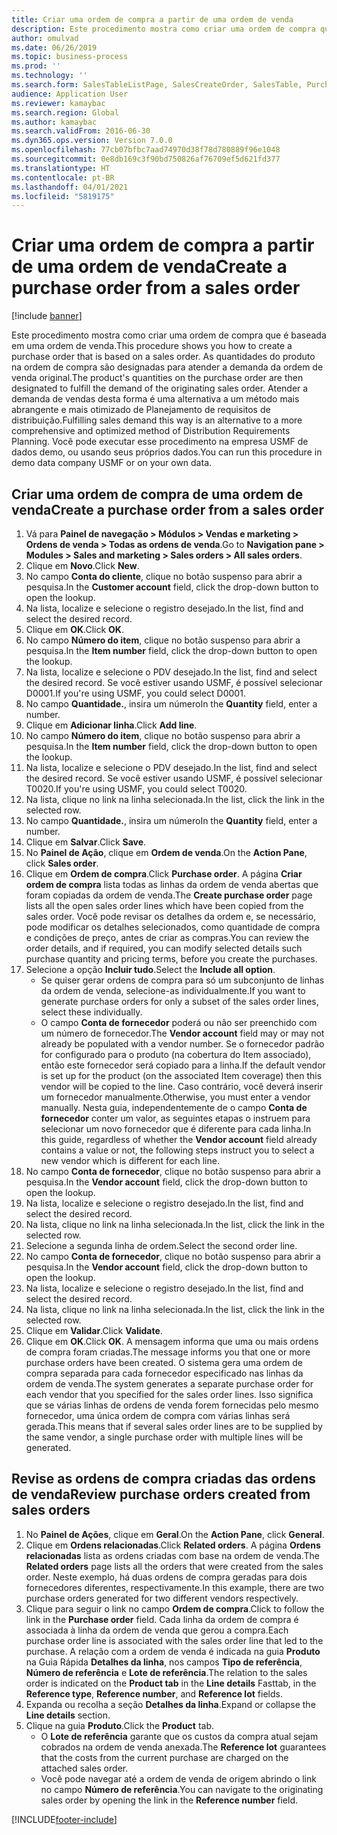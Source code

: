 ```yaml
---
title: Criar uma ordem de compra a partir de uma ordem de venda
description: Este procedimento mostra como criar uma ordem de compra que é baseada em uma ordem de venda.
author: omulvad
ms.date: 06/26/2019
ms.topic: business-process
ms.prod: ''
ms.technology: ''
ms.search.form: SalesTableListPage, SalesCreateOrder, SalesTable, PurchCreateFromSalesOrder, VendAccountItemLookup, SalesTableReferences, PurchTable, PurchTablePart
audience: Application User
ms.reviewer: kamaybac
ms.search.region: Global
ms.author: kamaybac
ms.search.validFrom: 2016-06-30
ms.dyn365.ops.version: Version 7.0.0
ms.openlocfilehash: 77cb07bfbc7aad74970d38f78d780889f96e1048
ms.sourcegitcommit: 0e8db169c3f90bd750826af76709ef5d621fd377
ms.translationtype: HT
ms.contentlocale: pt-BR
ms.lasthandoff: 04/01/2021
ms.locfileid: "5819175"
---
```

# <a name="create-a-purchase-order-from-a-sales-order"></a><span data-ttu-id="2fcee-103">Criar uma ordem de compra a partir de uma ordem de venda</span><span class="sxs-lookup"><span data-stu-id="2fcee-103">Create a purchase order from a sales order</span></span>

[!include [banner](../../includes/banner.md)]

<span data-ttu-id="2fcee-104">Este procedimento mostra como criar uma ordem de compra que é baseada em uma ordem de venda.</span><span class="sxs-lookup"><span data-stu-id="2fcee-104">This procedure shows you how to create a purchase order that is based on a sales order.</span></span> <span data-ttu-id="2fcee-105">As quantidades do produto na ordem de compra são designadas para atender a demanda da ordem de venda original.</span><span class="sxs-lookup"><span data-stu-id="2fcee-105">The product's quantities on the purchase order are then designated to fulfill the demand of the originating sales order.</span></span> <span data-ttu-id="2fcee-106">Atender a demanda de vendas desta forma é uma alternativa a um método mais abrangente e mais otimizado de Planejamento de requisitos de distribuição.</span><span class="sxs-lookup"><span data-stu-id="2fcee-106">Fulfilling sales demand this way is an alternative to a more comprehensive and optimized method of Distribution Requirements Planning.</span></span> <span data-ttu-id="2fcee-107">Você pode executar esse procedimento na empresa USMF de dados demo, ou usando seus próprios dados.</span><span class="sxs-lookup"><span data-stu-id="2fcee-107">You can run this procedure in demo data company USMF or on your own data.</span></span>


## <a name="create-a-purchase-order-from-a-sales-order"></a><span data-ttu-id="2fcee-108">Criar uma ordem de compra de uma ordem de venda</span><span class="sxs-lookup"><span data-stu-id="2fcee-108">Create a purchase order from a sales order</span></span>
1. <span data-ttu-id="2fcee-109">Vá para **Painel de navegação > Módulos > Vendas e marketing > Ordens de venda > Todas as ordens de venda**.</span><span class="sxs-lookup"><span data-stu-id="2fcee-109">Go to **Navigation pane > Modules > Sales and marketing > Sales orders > All sales orders**.</span></span>
2. <span data-ttu-id="2fcee-110">Clique em **Novo**.</span><span class="sxs-lookup"><span data-stu-id="2fcee-110">Click **New**.</span></span>
3. <span data-ttu-id="2fcee-111">No campo **Conta do cliente**, clique no botão suspenso para abrir a pesquisa.</span><span class="sxs-lookup"><span data-stu-id="2fcee-111">In the **Customer account** field, click the drop-down button to open the lookup.</span></span>
4. <span data-ttu-id="2fcee-112">Na lista, localize e selecione o registro desejado.</span><span class="sxs-lookup"><span data-stu-id="2fcee-112">In the list, find and select the desired record.</span></span>
5. <span data-ttu-id="2fcee-113">Clique em **OK**.</span><span class="sxs-lookup"><span data-stu-id="2fcee-113">Click **OK**.</span></span>
6. <span data-ttu-id="2fcee-114">No campo **Número do item**, clique no botão suspenso para abrir a pesquisa.</span><span class="sxs-lookup"><span data-stu-id="2fcee-114">In the **Item number** field, click the drop-down button to open the lookup.</span></span>
7. <span data-ttu-id="2fcee-115">Na lista, localize e selecione o PDV desejado.</span><span class="sxs-lookup"><span data-stu-id="2fcee-115">In the list, find and select the desired record.</span></span> <span data-ttu-id="2fcee-116">Se você estiver usando USMF, é possível selecionar D0001.</span><span class="sxs-lookup"><span data-stu-id="2fcee-116">If you're using USMF, you could select D0001.</span></span>  
8. <span data-ttu-id="2fcee-117">No campo **Quantidade.**, insira um número</span><span class="sxs-lookup"><span data-stu-id="2fcee-117">In the **Quantity** field, enter a number.</span></span>
9. <span data-ttu-id="2fcee-118">Clique em **Adicionar linha**.</span><span class="sxs-lookup"><span data-stu-id="2fcee-118">Click **Add line**.</span></span>
10. <span data-ttu-id="2fcee-119">No campo **Número do item**, clique no botão suspenso para abrir a pesquisa.</span><span class="sxs-lookup"><span data-stu-id="2fcee-119">In the **Item number** field, click the drop-down button to open the lookup.</span></span>
11. <span data-ttu-id="2fcee-120">Na lista, localize e selecione o PDV desejado.</span><span class="sxs-lookup"><span data-stu-id="2fcee-120">In the list, find and select the desired record.</span></span> <span data-ttu-id="2fcee-121">Se você estiver usando USMF, é possível selecionar T0020.</span><span class="sxs-lookup"><span data-stu-id="2fcee-121">If you're using USMF, you could select T0020.</span></span>  
12. <span data-ttu-id="2fcee-122">Na lista, clique no link na linha selecionada.</span><span class="sxs-lookup"><span data-stu-id="2fcee-122">In the list, click the link in the selected row.</span></span>
13. <span data-ttu-id="2fcee-123">No campo **Quantidade.**, insira um número</span><span class="sxs-lookup"><span data-stu-id="2fcee-123">In the **Quantity** field, enter a number.</span></span>
14. <span data-ttu-id="2fcee-124">Clique em **Salvar**.</span><span class="sxs-lookup"><span data-stu-id="2fcee-124">Click **Save**.</span></span>
15. <span data-ttu-id="2fcee-125">No **Painel de Ação**, clique em **Ordem de venda**.</span><span class="sxs-lookup"><span data-stu-id="2fcee-125">On the **Action Pane**, click **Sales order**.</span></span>
16. <span data-ttu-id="2fcee-126">Clique em **Ordem de compra**.</span><span class="sxs-lookup"><span data-stu-id="2fcee-126">Click **Purchase order**.</span></span> <span data-ttu-id="2fcee-127">A página **Criar ordem de compra** lista todas as linhas da ordem de venda abertas que foram copiadas da ordem de venda.</span><span class="sxs-lookup"><span data-stu-id="2fcee-127">The **Create purchase order** page lists all the open sales order lines which have been copied from the sales order.</span></span> <span data-ttu-id="2fcee-128">Você pode revisar os detalhes da ordem e, se necessário, pode modificar os detalhes selecionados, como quantidade de compra e condições de preço, antes de criar as compras.</span><span class="sxs-lookup"><span data-stu-id="2fcee-128">You can review the order details, and if required, you can modify selected details such purchase quantity and pricing terms, before you create the purchases.</span></span> 
17. <span data-ttu-id="2fcee-129">Selecione a opção **Incluir tudo**.</span><span class="sxs-lookup"><span data-stu-id="2fcee-129">Select the **Include all option**.</span></span>
    - <span data-ttu-id="2fcee-130">Se quiser gerar ordens de compra para só um subconjunto de linhas da ordem de venda, selecione-as individualmente.</span><span class="sxs-lookup"><span data-stu-id="2fcee-130">If you want to generate purchase orders for only a subset of the sales order lines, select these individually.</span></span>  
    - <span data-ttu-id="2fcee-131">O campo **Conta de fornecedor** poderá ou não ser preenchido com um número de fornecedor.</span><span class="sxs-lookup"><span data-stu-id="2fcee-131">The **Vendor account** field may or may not already be populated with a vendor number.</span></span> <span data-ttu-id="2fcee-132">Se o fornecedor padrão for configurado para o produto (na cobertura do Item associado), então este fornecedor será copiado para a linha.</span><span class="sxs-lookup"><span data-stu-id="2fcee-132">If the default vendor is set up for the product (on the associated Item coverage) then this vendor will be copied  to the line.</span></span> <span data-ttu-id="2fcee-133">Caso contrário, você deverá inserir um fornecedor manualmente.</span><span class="sxs-lookup"><span data-stu-id="2fcee-133">Otherwise, you must enter a vendor manually.</span></span>  <span data-ttu-id="2fcee-134">Nesta guia, independentemente de o campo **Conta de fornecedor** conter um valor, as seguintes etapas o instruem para selecionar um novo fornecedor que é diferente para cada linha.</span><span class="sxs-lookup"><span data-stu-id="2fcee-134">In this guide, regardless of whether the **Vendor account** field already contains a value or not, the following steps instruct you to select a new vendor which is different for each line.</span></span>  
18. <span data-ttu-id="2fcee-135">No campo **Conta de fornecedor**, clique no botão suspenso para abrir a pesquisa.</span><span class="sxs-lookup"><span data-stu-id="2fcee-135">In the **Vendor account** field, click the drop-down button to open the lookup.</span></span>
19. <span data-ttu-id="2fcee-136">Na lista, localize e selecione o registro desejado.</span><span class="sxs-lookup"><span data-stu-id="2fcee-136">In the list, find and select the desired record.</span></span>
20. <span data-ttu-id="2fcee-137">Na lista, clique no link na linha selecionada.</span><span class="sxs-lookup"><span data-stu-id="2fcee-137">In the list, click the link in the selected row.</span></span>
21. <span data-ttu-id="2fcee-138">Selecione a segunda linha de ordem.</span><span class="sxs-lookup"><span data-stu-id="2fcee-138">Select the second order line.</span></span>
22. <span data-ttu-id="2fcee-139">No campo **Conta de fornecedor**, clique no botão suspenso para abrir a pesquisa.</span><span class="sxs-lookup"><span data-stu-id="2fcee-139">In the **Vendor account** field, click the drop-down button to open the lookup.</span></span>
23. <span data-ttu-id="2fcee-140">Na lista, localize e selecione o registro desejado.</span><span class="sxs-lookup"><span data-stu-id="2fcee-140">In the list, find and select the desired record.</span></span>
24. <span data-ttu-id="2fcee-141">Na lista, clique no link na linha selecionada.</span><span class="sxs-lookup"><span data-stu-id="2fcee-141">In the list, click the link in the selected row.</span></span>
25. <span data-ttu-id="2fcee-142">Clique em **Validar**.</span><span class="sxs-lookup"><span data-stu-id="2fcee-142">Click **Validate**.</span></span>
26. <span data-ttu-id="2fcee-143">Clique em **OK**.</span><span class="sxs-lookup"><span data-stu-id="2fcee-143">Click **OK**.</span></span> <span data-ttu-id="2fcee-144">A mensagem informa que uma ou mais ordens de compra foram criadas.</span><span class="sxs-lookup"><span data-stu-id="2fcee-144">The message informs you that one or more purchase orders have been created.</span></span> <span data-ttu-id="2fcee-145">O sistema gera uma ordem de compra separada para cada fornecedor especificado nas linhas da ordem de venda.</span><span class="sxs-lookup"><span data-stu-id="2fcee-145">The system generates a separate purchase order for each vendor that you specified for the sales order lines.</span></span> <span data-ttu-id="2fcee-146">Isso significa que se várias linhas de ordens de venda forem fornecidas pelo mesmo fornecedor, uma única ordem de compra com várias linhas será gerada.</span><span class="sxs-lookup"><span data-stu-id="2fcee-146">This means that if several sales order lines are to be supplied by the same vendor, a single purchase order with multiple lines will be generated.</span></span>  

## <a name="review-purchase-orders-created-from-sales-orders"></a><span data-ttu-id="2fcee-147">Revise as ordens de compra criadas das ordens de venda</span><span class="sxs-lookup"><span data-stu-id="2fcee-147">Review purchase orders created from sales orders</span></span>
1. <span data-ttu-id="2fcee-148">No **Painel de Ações**, clique em **Geral**.</span><span class="sxs-lookup"><span data-stu-id="2fcee-148">On the **Action Pane**, click **General**.</span></span>
2. <span data-ttu-id="2fcee-149">Clique em **Ordens relacionadas**.</span><span class="sxs-lookup"><span data-stu-id="2fcee-149">Click **Related orders**.</span></span> <span data-ttu-id="2fcee-150">A página **Ordens relacionadas** lista as ordens criadas com base na ordem de venda.</span><span class="sxs-lookup"><span data-stu-id="2fcee-150">The **Related orders** page lists all the orders that were created from the sales order.</span></span> <span data-ttu-id="2fcee-151">Neste exemplo, há duas ordens de compra geradas para dois fornecedores diferentes, respectivamente.</span><span class="sxs-lookup"><span data-stu-id="2fcee-151">In this example, there are two purchase orders generated for two different vendors respectively.</span></span> 
3. <span data-ttu-id="2fcee-152">Clique para seguir o link no campo **Ordem de compra**.</span><span class="sxs-lookup"><span data-stu-id="2fcee-152">Click to follow the link in the **Purchase order** field.</span></span> <span data-ttu-id="2fcee-153">Cada linha da ordem de compra é associada à linha da ordem de venda que gerou a compra.</span><span class="sxs-lookup"><span data-stu-id="2fcee-153">Each purchase order line is associated with the sales order line that led to the purchase.</span></span> <span data-ttu-id="2fcee-154">A relação com a ordem de venda é indicada na guia **Produto** na Guia Rápida **Detalhes da linha**, nos campos **Tipo de referência**, **Número de referência** e **Lote de referência**.</span><span class="sxs-lookup"><span data-stu-id="2fcee-154">The relation to the sales order is indicated on the **Product tab** in the **Line details** Fasttab, in the **Reference type**, **Reference number**, and **Reference lot** fields.</span></span>  
4. <span data-ttu-id="2fcee-155">Expanda ou recolha a seção **Detalhes da linha**.</span><span class="sxs-lookup"><span data-stu-id="2fcee-155">Expand or collapse the **Line details** section.</span></span>
5. <span data-ttu-id="2fcee-156">Clique na guia **Produto**.</span><span class="sxs-lookup"><span data-stu-id="2fcee-156">Click the **Product** tab.</span></span>
    - <span data-ttu-id="2fcee-157">O **Lote de referência** garante que os custos da compra atual sejam cobrados na ordem de venda anexada.</span><span class="sxs-lookup"><span data-stu-id="2fcee-157">The **Reference lot** guarantees that the costs from the current purchase are charged on the attached sales order.</span></span>  
    - <span data-ttu-id="2fcee-158">Você pode navegar até a ordem de venda de origem abrindo o link no campo **Número de referência**.</span><span class="sxs-lookup"><span data-stu-id="2fcee-158">You can navigate to the originating sales order by opening the link in the **Reference number** field.</span></span>  



[!INCLUDE[footer-include](../../../includes/footer-banner.md)]